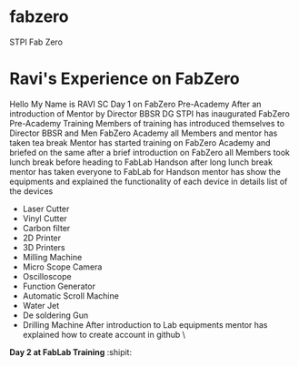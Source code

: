 # fabzero
STPI Fab Zero
# **Ravi's Experience on FabZero**
Hello My Name is RAVI SC
Day 1 on FabZero Pre-Academy
After an introduction of Mentor by Director BBSR DG STPI has inaugurated FabZero Pre-Academy Training
Members of training has introduced themselves to Director BBSR and Men FabZero Academy
all Members and mentor has taken tea break
Mentor has started training on FabZero Academy and briefed on the same
after a brief introduction on FabZero all Members took lunch break before heading to FabLab Handson
after long lunch break mentor has taken everyone to FabLab for Handson
mentor has show the equipments and explained the functionality of each device in details
list of the devices
- Laser Cutter
- Vinyl Cutter
- Carbon filter
- 2D Printer
- 3D Printers
- Milling Machine
- Micro Scope Camera
- Oscilloscope
- Function Generator
- Automatic Scroll Machine
- Water Jet
- De soldering Gun
- Drilling Machine
After introduction to Lab equipments mentor has explained how to create account in github \


**Day 2 at FabLab Training** 
:shipit:

